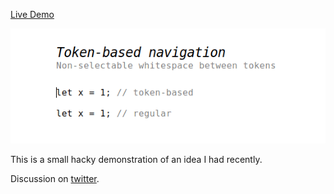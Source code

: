 
[Live Demo](https://fkohlgrueber.github.io/token-based-navigation/)

![token-navigation.gif](token-navigation.gif)

This is a small hacky demonstration of an idea I had recently.

Discussion on [twitter](https://twitter.com/FKohlgrueber/status/1131924275382951937).
